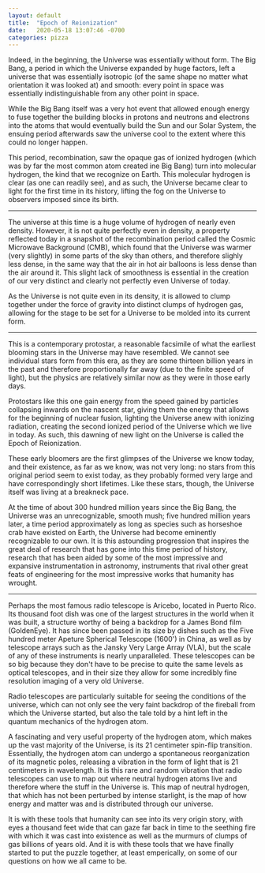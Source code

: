 ```yaml
---
layout: default
title:  "Epoch of Reionization"
date:   2020-05-18 13:07:46 -0700
categories: pizza
---
```


Indeed, in the beginning, the Universe was essentially without form. The Big
Bang, a period in which the Universe expanded by huge factors, left a universe
that was essentially isotropic (of the same shape no matter what orientation it
was looked at) and smooth: every point in space was essentially
indistinguishable from any other point in space.

While the Big Bang itself was a very hot event that allowed enough energy to
fuse together the building blocks in protons and neutrons and electrons into the
atoms that would eventually build the Sun and our Solar System, the ensuing
period afterwards saw the universe cool to the extent where this could no longer
happen.

This period, recombination, saw the opaque gas of ionized hydrogen (which was by
far the most common atom created ine Big Bang) turn into molecular hydrogen, the
kind that we recognize on Earth. This molecular hydrogen is clear (as one can
readily see), and as such, the Universe became clear to light for the first time
in its history, lifting the fog on the Universe to observers imposed since its
birth.

---

The universe at this time is a huge volume of hydrogen of nearly even density.
However, it is not quite perfectly even in density, a property reflected today
in a snapshot of the recombination period called the Cosmic Microwave Background
(CMB), which found that the Universe was warmer (very slightly) in some parts of
the sky than others, and therefore slighly less dense, in the same way that the
air in hot air balloons is less dense than the air around it. This slight lack
of smoothness is essential in the creation of our very distinct and clearly not
perfectly even Universe of today.

As the Universe is not quite even in its density, it is allowed to clump
together under the force of gravity into distinct clumps of hydrogen gas,
allowing for the stage to be set for a Universe to be molded into its current
form.

---

This is a contemporary protostar, a reasonable facsimile of what the earliest
blooming stars in the Universe may have resembled. We cannot see individual
stars form from this era, as they are some thirteen billion years in the past
and therefore proportionally far away (due to the finite speed of light), but
the physics are relatively similar now as they were in those early days.

Protostars like this one gain energy from the speed gained by particles
collapsing inwards on the nascent star, giving them the energy that allows for
the beginning of nuclear fusion, lighting the Universe anew with ionizing
radiation, creating the second ionized period of the Universe which we live in
today. As such, this dawning of new light on the Universe is called the Epoch
of Reionization.

These early bloomers are the first glimpses of the Universe we know today, and
their existence, as far as we know, was not very long: no stars from this
original period seem to exist today, as they probably formed very large and have
correspondingly short lifetimes. Like these stars, though, the Universe itself
was living at a breakneck pace.

At the time of about 300 hundred million years since the Big Bang, the Universe
was an unrecognizable, smooth mush; five hundred million years later,
a time period approximately as long as species such as horseshoe crab have
existed on Earth, the Universe had become eminently recognizable to our own. It
is this astounding progression that inspires the great deal of research that has
gone into this time period of history, research that has been aided by some of
the most impressive and expansive instrumentation in astronomy, instruments that
rival other great feats of engineering for the most impressive works that
humanity has wrought.

---

Perhaps the most famous radio telescope is Aricebo, located in Puerto Rico. Its
thousand foot dish was one of the largest structures in the world when it was
built, a structure worthy of being a backdrop for a James Bond film (GoldenEye).
It has since been passed in its size by dishes such as the Five hundred meter
Apeture Spherical Telescope (1600') in China, as well as by telescope arrays
such as the Jansky Very Large Array (VLA), but the scale of any of these
instruments is nearly unparalleled. These telescopes can be so big because they
don't have to be precise to quite the same levels as optical telescopes, and in
their size they allow for some incredibly fine resolution imaging of a very old
Universe.

Radio telescopes are particularly suitable for seeing the conditions of the
universe, which can not only see the very faint backdrop of the fireball from
which the Universe started, but also the tale told by a hint left in the quantum
mechanics of the hydrogen atom.

A fascinating and very useful property of the hydrogen atom, which makes up the
vast majority of the Universe, is its 21 centimeter spin-flip transition.
Essentially, the hydrogen atom can undergo a spontaneous reorganization of its
magnetic poles, releasing a vibration in the form of light that is 21
centimeters in wavelength. It is this rare and random vibration that radio
telescopes can use to map out where neutral hydrogen atoms live and therefore
where the stuff in the Universe is. This map of neutral hydrogen, that which has
not been perturbed by intense starlight, is the map of how energy and matter was
and is distributed through our universe.

It is with these tools that humanity can see into its very origin story, with
eyes a thousand feet wide that can gaze far back in time to the seething fire
with which it was cast into existence as well as the murmurs of clumps of gas
billions of years old. And it is with these tools that we have finally started
to put the puzzle together, at least emperically, on some of our questions on
how we all came to be.


